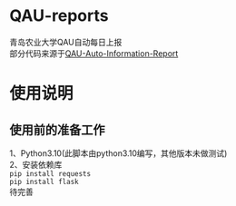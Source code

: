 # QAU-reports
青岛农业大学QAU自动每日上报  
部分代码来源于[QAU-Auto-Information-Report](https://github.com/alexhoshina/QAU-Auto-Information-Report)

# 使用说明
## 使用前的准备工作
1、Python3.10(此脚本由python3.10编写，其他版本未做测试)  
2、安装依赖库  
```pip install requests```  
```pip install flask```  
待完善
